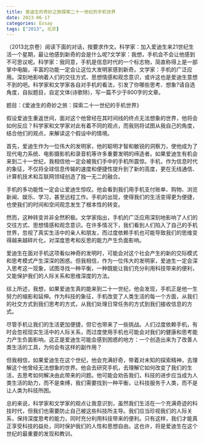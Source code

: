 ```yaml
---
title: 爱迪生的奇妙之旅探索二十一世纪的手机世界
date: 2023-06-17
categories: Essay
tags: ["2013", 北京]
---
```


（2013北京卷）阅读下面的对话，按要求作文。科学家：加入爱迪生来21世纪生活一个星期，最让他感到新奇的会是什么呢?文学家：我想，手机会不会让他感到不可思议呢。科学家：我同意，手机是信息时代的一个标志物，简直称得上是一部掌中电脑，丰富的功能一定会让这位大发明家感到新奇。文学家：手机的广泛应用。深刻地影响着人们的交往方式、思想情感和观念意识，或许这也是爱迪生意想不到的吧。科学家和文学家各自对手机的看法，引发了你哪些思考、想象?请自选角度，自拟题目，自定文体(诗歌除)，写一篇不少于800字的文章。

题目：《爱迪生的奇妙之旅：探索二十一世纪的手机世界》

假设爱迪生重返世间，面对这个他曾经在其时间线的终点无法想象的世界，他将会如何反应？科学家和文学家对此有着不同的观点，而我则将试图从我自己的角度，结合他们的观点，来解读这个假设中的情境。

首先，爱迪生作为一位伟大的发明家，他的聪明才智和敏锐的洞察力，使他成为了现代电力系统、电影摄影机和录音机等许多重要发明的缔造者。如果爱迪生有机会来到二十一世纪，我相信他一定会被我们手中的手机所震惊。手机，作为信息时代的象征，不仅将全球信息传输的速度和便捷性提升到了新的高度，更在无线通信、计算机技术和互联网领域创造了独一无二的融合。

手机的多功能性一定会让爱迪生惊叹。他会看到我们用手机支付账单、购物、浏览新闻、娱乐、学习，甚至远程工作。手机的出现，使得我们的生活变得更为便捷，也使我们的时间和空间观念发生了根本性的转变。

然而，这种转变并非全然积极。文学家指出，手机的广泛应用深刻地影响了人们的交往方式、思想情感和观念意识。在许多情况下，我们看到人们陷入了自己的手机世界，忽视了真实生活中的亲人和朋友，而过度依赖手机也可能导致我们的思维变得越来越碎片化，对深度思考和反思的能力产生负面影响。

爱迪生在面对手机这项看似神奇的发明时，可能会对这个社会产生的新的交际模式和思考模式产生深深的困惑。但我相信，作为一位伟大的发明家，爱迪生一定会深入思考这一现象，试图寻找一种平衡，一种既能让我们充分利用科技带来的便利，又能保护我们的人际关系和思维深度的方法。

综上所述，我想，如果爱迪生真的能来到二十一世纪，他会发现，手机正是他一生努力的缩影和延伸。作为科技的象征，手机改变了人类生活的每一个方面，从我们的社交方式到我们思考的方式，从我们处理日常任务的方式到我们接收信息的方式。

尽管手机让我们的生活更加便捷，但它也带来了一些挑战。人们过度依赖手机，有时会忽视现实生活中的人际关系，而过度使用手机也可能会对我们的健康和思考能力产生负面影响。这正是爱迪生可能会感到困惑的地方：一个创造出来为了改善人类生活的工具，为何会有这样的副作用？

但我相信，如果爱迪生在这个世纪，他会充满好奇，带着对未知的探索精神，去理解这个他曾经无法想象的世界。他会去研究手机，去理解它如何改变了我们的生活，去思考如何解决由此带来的问题。他可能会劝告我们，科技的进步应当成为人类生活的助力，而不是束缚，我们需要找到一种平衡，让科技服务于人类，而不是让人类为科技所困。

总的来说，科学家和文学家的观点让我意识到，虽然我们生活在一个充满奇迹的科技时代，但我们也需要防止自己被这些科技所主导。我们应当珍视我们的人际关系，保持深度思考的能力，同时充分利用科技带来的便利。只有这样，我们才能真正享受科技的益处，同时保护我们的人性和思想自由。这也许，将是爱迪生在这个世纪的最重要的发现和教训。